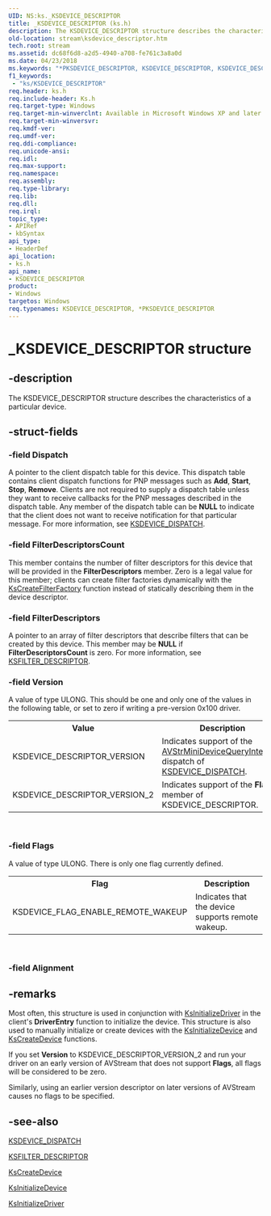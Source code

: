 ```yaml
---
UID: NS:ks._KSDEVICE_DESCRIPTOR
title: _KSDEVICE_DESCRIPTOR (ks.h)
description: The KSDEVICE_DESCRIPTOR structure describes the characteristics of a particular device.
old-location: stream\ksdevice_descriptor.htm
tech.root: stream
ms.assetid: dc68f6d8-a2d5-4940-a708-fe761c3a8a0d
ms.date: 04/23/2018
ms.keywords: "*PKSDEVICE_DESCRIPTOR, KSDEVICE_DESCRIPTOR, KSDEVICE_DESCRIPTOR structure [Streaming Media Devices], PKSDEVICE_DESCRIPTOR, PKSDEVICE_DESCRIPTOR structure pointer [Streaming Media Devices], _KSDEVICE_DESCRIPTOR, avstruct_b51d9c2c-278f-4357-b84a-da6959ea9959.xml, ks/KSDEVICE_DESCRIPTOR, ks/PKSDEVICE_DESCRIPTOR, stream.ksdevice_descriptor"
f1_keywords:
 - "ks/KSDEVICE_DESCRIPTOR"
req.header: ks.h
req.include-header: Ks.h
req.target-type: Windows
req.target-min-winverclnt: Available in Microsoft Windows XP and later operating systems and in Microsoft DirectX 8.0 and later versions.
req.target-min-winversvr: 
req.kmdf-ver: 
req.umdf-ver: 
req.ddi-compliance: 
req.unicode-ansi: 
req.idl: 
req.max-support: 
req.namespace: 
req.assembly: 
req.type-library: 
req.lib: 
req.dll: 
req.irql: 
topic_type:
- APIRef
- kbSyntax
api_type:
- HeaderDef
api_location:
- ks.h
api_name:
- KSDEVICE_DESCRIPTOR
product:
- Windows
targetos: Windows
req.typenames: KSDEVICE_DESCRIPTOR, *PKSDEVICE_DESCRIPTOR
---
```


# _KSDEVICE_DESCRIPTOR structure


## -description


The KSDEVICE_DESCRIPTOR structure describes the characteristics of a particular device.


## -struct-fields




### -field Dispatch

A pointer to the client dispatch table for this device. This dispatch table contains client dispatch functions for PNP messages such as <b>Add</b>, <b>Start</b>, <b>Stop</b>, <b>Remove</b>. Clients are not required to supply a dispatch table unless they want to receive callbacks for the PNP messages described in the dispatch table. Any member of the dispatch table can be <b>NULL</b> to indicate that the client does not want to receive notification for that particular message. For more information, see <a href="https://docs.microsoft.com/windows-hardware/drivers/ddi/ks/ns-ks-_ksdevice_dispatch">KSDEVICE_DISPATCH</a>.


### -field FilterDescriptorsCount

This member contains the number of filter descriptors for this device that will be provided in the <b>FilterDescriptors</b> member. Zero is a legal value for this member; clients can create filter factories dynamically with the <a href="https://docs.microsoft.com/windows-hardware/drivers/ddi/ks/nf-ks-kscreatefilterfactory">KsCreateFilterFactory</a> function instead of statically describing them in the device descriptor.


### -field FilterDescriptors

A pointer to an array of filter descriptors that describe filters that can be created by this device. This member may be <b>NULL</b> if <b>FilterDescriptorsCount</b> is zero. For more information, see <a href="https://docs.microsoft.com/windows-hardware/drivers/ddi/ks/ns-ks-_ksfilter_descriptor">KSFILTER_DESCRIPTOR</a>.


### -field Version

A value of type ULONG. This should be one and only one of the values in the following table, or set to zero if writing a pre-version 0x100 driver.

<table>
<tr>
<th>Value</th>
<th>Description</th>
</tr>
<tr>
<td>
KSDEVICE_DESCRIPTOR_VERSION

</td>
<td>
Indicates support of the <a href="https://docs.microsoft.com/previous-versions/ff554290(v=vs.85)">AVStrMiniDeviceQueryInterface</a> dispatch of <a href="https://docs.microsoft.com/windows-hardware/drivers/ddi/ks/ns-ks-_ksdevice_dispatch">KSDEVICE_DISPATCH</a>.

</td>
</tr>
<tr>
<td>
KSDEVICE_DESCRIPTOR_VERSION_2

</td>
<td>
Indicates support of the <b>Flags</b> member of KSDEVICE_DESCRIPTOR.

</td>
</tr>
</table>
 


### -field Flags

A value of type ULONG. There is only one flag currently defined.

<table>
<tr>
<th>Flag</th>
<th>Description</th>
</tr>
<tr>
<td>
KSDEVICE_FLAG_ENABLE_REMOTE_WAKEUP

</td>
<td>
Indicates that the device supports remote wakeup.

</td>
</tr>
</table>
 


### -field Alignment

 




## -remarks



Most often, this structure is used in conjunction with <a href="https://docs.microsoft.com/windows-hardware/drivers/ddi/ks/nf-ks-ksinitializedriver">KsInitializeDriver</a> in the client's <b>DriverEntry</b> function to initialize the device. This structure is also used to manually initialize or create devices with the <a href="https://docs.microsoft.com/windows-hardware/drivers/ddi/ks/nf-ks-ksinitializedevice">KsInitializeDevice</a> and <a href="https://docs.microsoft.com/windows-hardware/drivers/ddi/ks/nf-ks-kscreatedevice">KsCreateDevice</a> functions.

If you set <b>Version</b> to KSDEVICE_DESCRIPTOR_VERSION_2 and run your driver on an early version of AVStream that does not support <b>Flags</b>, all flags will be considered to be zero.

Similarly, using an earlier version descriptor on later versions of AVStream causes no flags to be specified.




## -see-also




<a href="https://docs.microsoft.com/windows-hardware/drivers/ddi/ks/ns-ks-_ksdevice_dispatch">KSDEVICE_DISPATCH</a>



<a href="https://docs.microsoft.com/windows-hardware/drivers/ddi/ks/ns-ks-_ksfilter_descriptor">KSFILTER_DESCRIPTOR</a>



<a href="https://docs.microsoft.com/windows-hardware/drivers/ddi/ks/nf-ks-kscreatedevice">KsCreateDevice</a>



<a href="https://docs.microsoft.com/windows-hardware/drivers/ddi/ks/nf-ks-ksinitializedevice">KsInitializeDevice</a>



<a href="https://docs.microsoft.com/windows-hardware/drivers/ddi/ks/nf-ks-ksinitializedriver">KsInitializeDriver</a>
 

 

